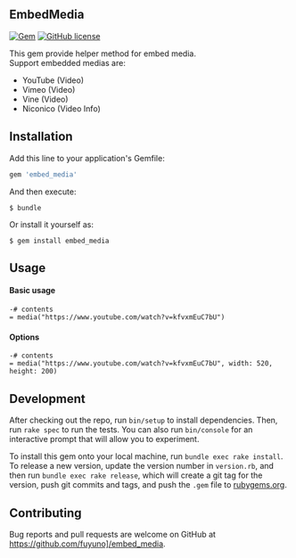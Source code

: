EmbedMedia
----
[![Gem](https://img.shields.io/gem/v/embed_media.svg?style=flat-square)](https://rubygems.org/gems/embed_media)
[![GitHub license](https://img.shields.io/github/license/fuyuno/embed_media.svg?style=flat-square)](LICENSE)

This gem provide helper method for embed media.  
Support embedded medias are:

* YouTube (Video)
* Vimeo (Video)
* Vine (Video)
* Niconico (Video Info)

## Installation

Add this line to your application's Gemfile:

```ruby
gem 'embed_media'
```

And then execute:

    $ bundle

Or install it yourself as:

    $ gem install embed_media

## Usage

#### Basic usage
```haml
-# contents
= media("https://www.youtube.com/watch?v=kfvxmEuC7bU")
```

#### Options
```haml
-# contents
= media("https://www.youtube.com/watch?v=kfvxmEuC7bU", width: 520, height: 200)
```

## Development

After checking out the repo, run `bin/setup` to install dependencies. Then, run `rake spec` to run the tests. You can also run `bin/console` for an interactive prompt that will allow you to experiment.

To install this gem onto your local machine, run `bundle exec rake install`. To release a new version, update the version number in `version.rb`, and then run `bundle exec rake release`, which will create a git tag for the version, push git commits and tags, and push the `.gem` file to [rubygems.org](https://rubygems.org).

## Contributing

Bug reports and pull requests are welcome on GitHub at https://github.com/fuyuno]/embed_media.

